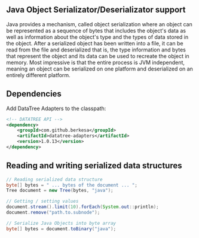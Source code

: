 ## Java Object Serializator/Deserializator support

Java provides a mechanism, called object serialization where an object can be represented as a sequence of bytes that includes the object's data as well as information about the object's type and the types of data stored in the object.
After a serialized object has been written into a file, it can be read from the file and deserialized that is, the type information and bytes that represent the object and its data can be used to recreate the object in memory.
Most impressive is that the entire process is JVM independent, meaning an object can be serialized on one platform and deserialized on an entirely different platform.

## Dependencies

Add DataTree Adapters to the classpath:

```xml
<!-- DATATREE API -->
<dependency>
    <groupId>com.github.berkesa</groupId>
    <artifactId>datatree-adapters</artifactId>
    <version>1.0.13</version>
</dependency>
```

## Reading and writing serialized data structures

```java
// Reading serialized data structure
byte[] bytes = " ... bytes of the document ... ";
Tree document = new Tree(bytes, "java");

// Getting / setting values
document.stream().limit(10).forEach(System.out::println);
document.remove("path.to.subnode");

// Serialize Java Objects into byte array
byte[] bytes = document.toBinary("java");
``` 